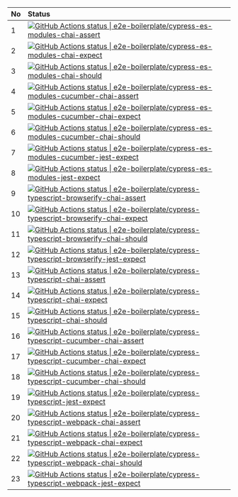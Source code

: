| No | Status                                                                                                                                                                                                                                                                                                                                                                           |
| :- | :------------------------------------------------------------------------------------------------------------------------------------------------------------------------------------------------------------------------------------------------------------------------------------------------------------------------------------------------------------------------------- |
| 1  | [![GitHub Actions status &#124; e2e-boilerplate/cypress-es-modules-chai-assert](https://github.com/e2e-boilerplate/cypress-es-modules-chai-assert/workflows/cypress-es-modules-chai-assert/badge.svg)](https://github.com/e2e-boilerplate/cypress-es-modules-chai-assert/actions?workflow=cypress-es-modules-chai-assert)                                                        |
| 2  | [![GitHub Actions status &#124; e2e-boilerplate/cypress-es-modules-chai-expect](https://github.com/e2e-boilerplate/cypress-es-modules-chai-expect/workflows/cypress-es-modules-chai-expect/badge.svg)](https://github.com/e2e-boilerplate/cypress-es-modules-chai-expect/actions?workflow=cypress-es-modules-chai-expect)                                                        |
| 3  | [![GitHub Actions status &#124; e2e-boilerplate/cypress-es-modules-chai-should](https://github.com/e2e-boilerplate/cypress-es-modules-chai-should/workflows/cypress-es-modules-chai-should/badge.svg)](https://github.com/e2e-boilerplate/cypress-es-modules-chai-should/actions?workflow=cypress-es-modules-chai-should)                                                        |
| 4  | [![GitHub Actions status &#124; e2e-boilerplate/cypress-es-modules-cucumber-chai-assert](https://github.com/e2e-boilerplate/cypress-es-modules-cucumber-chai-assert/workflows/cypress-es-modules-cucumber-chai-assert/badge.svg)](https://github.com/e2e-boilerplate/cypress-es-modules-cucumber-chai-assert/actions?workflow=cypress-es-modules-cucumber-chai-assert)           |
| 5  | [![GitHub Actions status &#124; e2e-boilerplate/cypress-es-modules-cucumber-chai-expect](https://github.com/e2e-boilerplate/cypress-es-modules-cucumber-chai-expect/workflows/cypress-es-modules-cucumber-chai-expect/badge.svg)](https://github.com/e2e-boilerplate/cypress-es-modules-cucumber-chai-expect/actions?workflow=cypress-es-modules-cucumber-chai-expect)           |
| 6  | [![GitHub Actions status &#124; e2e-boilerplate/cypress-es-modules-cucumber-chai-should](https://github.com/e2e-boilerplate/cypress-es-modules-cucumber-chai-should/workflows/cypress-es-modules-cucumber-chai-should/badge.svg)](https://github.com/e2e-boilerplate/cypress-es-modules-cucumber-chai-should/actions?workflow=cypress-es-modules-cucumber-chai-should)           |
| 7  | [![GitHub Actions status &#124; e2e-boilerplate/cypress-es-modules-cucumber-jest-expect](https://github.com/e2e-boilerplate/cypress-es-modules-cucumber-jest-expect/workflows/cypress-es-modules-cucumber-jest-expect/badge.svg)](https://github.com/e2e-boilerplate/cypress-es-modules-cucumber-jest-expect/actions?workflow=cypress-es-modules-cucumber-jest-expect)           |
| 8  | [![GitHub Actions status &#124; e2e-boilerplate/cypress-es-modules-jest-expect](https://github.com/e2e-boilerplate/cypress-es-modules-jest-expect/workflows/cypress-es-modules-jest-expect/badge.svg)](https://github.com/e2e-boilerplate/cypress-es-modules-jest-expect/actions?workflow=cypress-es-modules-jest-expect)                                                        |
| 9  | [![GitHub Actions status &#124; e2e-boilerplate/cypress-typescript-browserify-chai-assert](https://github.com/e2e-boilerplate/cypress-typescript-browserify-chai-assert/workflows/cypress-typescript-browserify-chai-assert/badge.svg)](https://github.com/e2e-boilerplate/cypress-typescript-browserify-chai-assert/actions?workflow=cypress-typescript-browserify-chai-assert) |
| 10 | [![GitHub Actions status &#124; e2e-boilerplate/cypress-typescript-browserify-chai-expect](https://github.com/e2e-boilerplate/cypress-typescript-browserify-chai-expect/workflows/cypress-typescript-browserify-chai-expect/badge.svg)](https://github.com/e2e-boilerplate/cypress-typescript-browserify-chai-expect/actions?workflow=cypress-typescript-browserify-chai-expect) |
| 11 | [![GitHub Actions status &#124; e2e-boilerplate/cypress-typescript-browserify-chai-should](https://github.com/e2e-boilerplate/cypress-typescript-browserify-chai-should/workflows/cypress-typescript-browserify-chai-should/badge.svg)](https://github.com/e2e-boilerplate/cypress-typescript-browserify-chai-should/actions?workflow=cypress-typescript-browserify-chai-should) |
| 12 | [![GitHub Actions status &#124; e2e-boilerplate/cypress-typescript-browserify-jest-expect](https://github.com/e2e-boilerplate/cypress-typescript-browserify-jest-expect/workflows/cypress-typescript-browserify-jest-expect/badge.svg)](https://github.com/e2e-boilerplate/cypress-typescript-browserify-jest-expect/actions?workflow=cypress-typescript-browserify-jest-expect) |
| 13 | [![GitHub Actions status &#124; e2e-boilerplate/cypress-typescript-chai-assert](https://github.com/e2e-boilerplate/cypress-typescript-chai-assert/workflows/cypress-typescript-chai-assert/badge.svg)](https://github.com/e2e-boilerplate/cypress-typescript-chai-assert/actions?workflow=cypress-typescript-chai-assert)                                                        |
| 14 | [![GitHub Actions status &#124; e2e-boilerplate/cypress-typescript-chai-expect](https://github.com/e2e-boilerplate/cypress-typescript-chai-expect/workflows/cypress-typescript-chai-expect/badge.svg)](https://github.com/e2e-boilerplate/cypress-typescript-chai-expect/actions?workflow=cypress-typescript-chai-expect)                                                        |
| 15 | [![GitHub Actions status &#124; e2e-boilerplate/cypress-typescript-chai-should](https://github.com/e2e-boilerplate/cypress-typescript-chai-should/workflows/cypress-typescript-chai-should/badge.svg)](https://github.com/e2e-boilerplate/cypress-typescript-chai-should/actions?workflow=cypress-typescript-chai-should)                                                        |
| 16 | [![GitHub Actions status &#124; e2e-boilerplate/cypress-typescript-cucumber-chai-assert](https://github.com/e2e-boilerplate/cypress-typescript-cucumber-chai-assert/workflows/cypress-typescript-cucumber-chai-assert/badge.svg)](https://github.com/e2e-boilerplate/cypress-typescript-cucumber-chai-assert/actions?workflow=cypress-typescript-cucumber-chai-assert)           |
| 17 | [![GitHub Actions status &#124; e2e-boilerplate/cypress-typescript-cucumber-chai-expect](https://github.com/e2e-boilerplate/cypress-typescript-cucumber-chai-expect/workflows/cypress-typescript-cucumber-chai-expect/badge.svg)](https://github.com/e2e-boilerplate/cypress-typescript-cucumber-chai-expect/actions?workflow=cypress-typescript-cucumber-chai-expect)           |
| 18 | [![GitHub Actions status &#124; e2e-boilerplate/cypress-typescript-cucumber-chai-should](https://github.com/e2e-boilerplate/cypress-typescript-cucumber-chai-should/workflows/cypress-typescript-cucumber-chai-should/badge.svg)](https://github.com/e2e-boilerplate/cypress-typescript-cucumber-chai-should/actions?workflow=cypress-typescript-cucumber-chai-should)           |
| 19 | [![GitHub Actions status &#124; e2e-boilerplate/cypress-typescript-jest-expect](https://github.com/e2e-boilerplate/cypress-typescript-jest-expect/workflows/cypress-typescript-jest-expect/badge.svg)](https://github.com/e2e-boilerplate/cypress-typescript-jest-expect/actions?workflow=cypress-typescript-jest-expect)                                                        |
| 20 | [![GitHub Actions status &#124; e2e-boilerplate/cypress-typescript-webpack-chai-assert](https://github.com/e2e-boilerplate/cypress-typescript-webpack-chai-assert/workflows/cypress-typescript-webpack-chai-assert/badge.svg)](https://github.com/e2e-boilerplate/cypress-typescript-webpack-chai-assert/actions?workflow=cypress-typescript-webpack-chai-assert)                |
| 21 | [![GitHub Actions status &#124; e2e-boilerplate/cypress-typescript-webpack-chai-expect](https://github.com/e2e-boilerplate/cypress-typescript-webpack-chai-expect/workflows/cypress-typescript-webpack-chai-expect/badge.svg)](https://github.com/e2e-boilerplate/cypress-typescript-webpack-chai-expect/actions?workflow=cypress-typescript-webpack-chai-expect)                |
| 22 | [![GitHub Actions status &#124; e2e-boilerplate/cypress-typescript-webpack-chai-should](https://github.com/e2e-boilerplate/cypress-typescript-webpack-chai-should/workflows/cypress-typescript-webpack-chai-should/badge.svg)](https://github.com/e2e-boilerplate/cypress-typescript-webpack-chai-should/actions?workflow=cypress-typescript-webpack-chai-should)                |
| 23 | [![GitHub Actions status &#124; e2e-boilerplate/cypress-typescript-webpack-jest-expect](https://github.com/e2e-boilerplate/cypress-typescript-webpack-jest-expect/workflows/cypress-typescript-webpack-jest-expect/badge.svg)](https://github.com/e2e-boilerplate/cypress-typescript-webpack-jest-expect/actions?workflow=cypress-typescript-webpack-jest-expect)                |